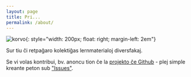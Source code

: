 ```yaml
---
layout: page
title: Pri...
permalink: /about/
---
```


![korvo](../corvus.jpg){: style="width: 200px; float: right; margin-left: 2em"}


Sur tiu ĉi retpaĝaro kolektiĝas lernmaterialoj diversfakaj.

Se vi volas kontribui, bv. anoncu tion ĉe la
[projekto ĉe Github](https://github.com/reta-lernejo/reta-lernejo.github.io) - plej
simple kreante peton sub ["Issues"](https://github.com/reta-lernejo/reta-lernejo.github.io/issues).
